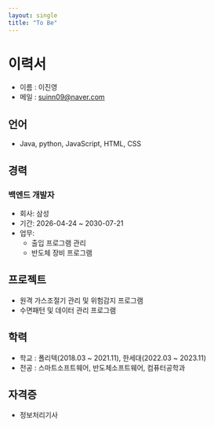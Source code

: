 ```yaml
---
layout: single
title: "To Be"
---
```


# 이력서
* 이름 : 이진영
* 메일 : suinn09@naver.com

## 언어
- Java, python, JavaScript, HTML, CSS

## 경력

### 백엔드 개발자
- 회사: 삼성
- 기간: 2026-04-24 ~ 2030-07-21
- 업무: 
    - 출입 프로그램 관리
    - 반도체 장비 프로그램

## 프로젝트
- 원격 가스조절기 관리 및 위험감지 프로그램
- 수면패턴 및 데이터 관리 프로그램

## 학력
- 학교 : 폴리텍(2018.03 ~ 2021.11), 한세대(2022.03 ~ 2023.11)
- 전공 : 스마트소프트웨어, 반도체소프트웨어, 컴퓨터공학과

## 자격증
- 정보처리기사